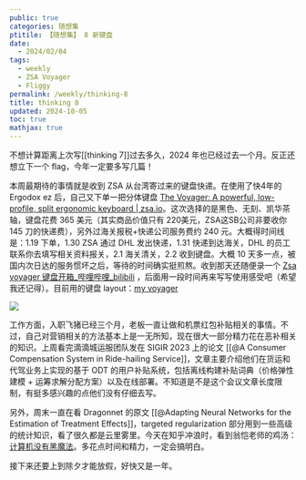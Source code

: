 ```yaml
---
public: true
categories: 随想集
ptitile: 【随想集】 8 新键盘
date:
  - 2024/02/04
tags:
  - weekly
  - ZSA Voyager
  - Fliggy
permalink: /weekly/thinking-8
title: thinking 8
updated: 2024-10-05
toc: true
mathjax: true
---
```


不想计算距离上次写[[thinking 7]]过去多久，2024 年也已经过去一个月。反正还想立下一个 flag，今年一定要多写几篇！

<!--more-->

本周最期待的事情就是收到 ZSA 从台湾寄过来的键盘快递。在使用了快4年的Ergodox ez 后，自己又下单一把分体键盘 [The Voyager: A powerful, low-profile, split ergonomic keyboard | zsa.io](https://www.zsa.io/voyager/)。这次选择的是黑色、无刻、凯华茶轴，键盘花费 365 美元（其实商品价值只有 220美元，ZSA这SB公司非要收你 145 刀的快递费），另外过海关报税+快递公司服务费约 240 元。大概得时间线是：1.19 下单，1.30 ZSA 通过 DHL 发出快递，1.31 快递到达海关，DHL 的员工联系你去填写相关资料报关，2.1 海关清关，2.2 收到键盘。大概 10 天多一点，被国内次日达的服务惯坏之后，等待的时间确实挺煎熬。收到那天还随便录一个 [Zsa voyager 键盘开箱\_哔哩哔哩\_bilibili](https://www.bilibili.com/video/BV17F4m1u7NP) ，后面用一段时间再来写写使用感受吧（希望我还记得）。目前用的键盘 layout：[my voyager](https://configure.zsa.io/voyager/layouts/dY7pX/yg0Dl/0)

![](https://media.xiang578.com/202402052017893.png)

工作方面，入职飞猪已经三个月，老板一直让做和机票红包补贴相关的事情。不过，自己对营销相关的方法基本上是一无所知，现在很大一部分精力花在恶补相关的知识。上周看完滴滴城运服团队发在 SIGIR 2023 上的论文 [[@A Consumer Compensation System in Ride-hailing Service]]，文章主要介绍他们在货运和代驾业务上实现的基于 ODT  的用户补贴系统，包括离线构建补贴词典（价格弹性建模 + 运筹求解分配方案）以及在线部署。不知道是不是这个会议文章长度限制，有挺多感兴趣的点他们没有仔细去写。

另外，周末一直在看 Dragonnet 的原文 [[@Adapting Neural Networks for the Estimation of Treatment Effects]]，targeted regularization 部分用到一些高级的统计知识，看了很久都是云里雾里。今天在知乎冲浪时，看到翁恺老师的鸡汤：[计算机没有黑魔法](https://www.bilibili.com/video/BV1vt4y1v7JL)。多花点时间和精力，一定会搞明白。

接下来还要上到除夕才能放假，好快又是一年。

